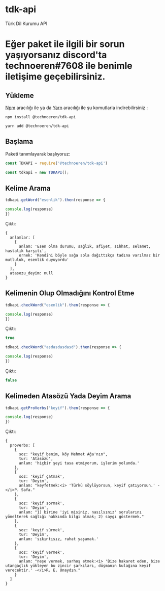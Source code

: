 # tdk-api
Türk Dil Kurumu API

# Eğer paket ile ilgili bir sorun yaşıyorsanız discord'ta technoeren#7608 ile benimle iletişime geçebilirsiniz.

## Yükleme

[Npm](https://www.npmjs.com/) aracılığı ile ya da [Yarn](https://classic.yarnpkg.com/) aracılığı ile şu komutlarla indirebilirsiniz :

```
npm install @technoeren/tdk-api
```

```
yarn add @technoeren/tdk-api
```
## Başlama
Paketi tanımlayarak başlıyoruz:

```js
const TDKAPI = require('@technoeren/tdk-api')

const tdkapi = new TDKAPI();
```

## Kelime Arama

```js
tdkapi.getWord("esenlik").then(response => {

console.log(response)
})
```

Çıktı:

```
{
  anlamlar: [
    {
      anlam: 'Esen olma durumu, sağlık, afiyet, sıhhat, selamet, hastalık karşıtı',
      ornek: 'Kendini böyle sağa sola dağıttıkça tadına varılmaz bir mutluluk, esenlik duyuyordu'
    }
  ],
  atasozu_deyim: null
}

```

## Kelimenin Olup Olmadığını Kontrol Etme

```js
tdkapi.checkWord("esenlik").then(response => {

console.log(response)
})
```

Çıktı:

```js
true
```

```js
tdkapi.checkWord("asdasdasdasd").then(response => {

console.log(response)
})
```

Çıktı:

```js
false
```

## Kelimeden Atasözü Yada Deyim Arama

```js
tdkapi.getProVerbs("keyif").then(response => {

console.log(response)
})
```

Çıktı: 

```
{
  proverbs: [
    {
      soz: "keyif benim, köy Mehmet Ağa'nın",
      tur: 'Atasözü',
      anlam: 'hiçbir şeyi tasa etmiyorum, işlerim yolunda.'
    },
    {
      soz: 'keyif çatmak',
      tur: 'Deyim',
      anlam: "keyfetmek:<i> 'Türkü söylüyorsun, keyif çatıyorsun.' -</i>P. Safa."
    },
    {
      soz: 'keyif sormak',
      tur: 'Deyim',
      anlam: "1) birine 'iyi misiniz, nasılsınız' sorularını yönelterek sağlığı hakkında bilgi almak; 2) saygı göstermek."
    },
    {
      soz: 'keyif sürmek',
      tur: 'Deyim',
      anlam: 'sıkıntısız, rahat yaşamak.'
    },
    {
      soz: 'keyif vermek',
      tur: 'Deyim',
      anlam: "neşe vermek, sarhoş etmek:<i> 'Bize hakaret eden, bize utangaçlık yükleyen bu zincir şarkıları, düşmanın kulağına keyif verecektir.' -</i>R. E. Ünaydın."
    }
  ]
}
```